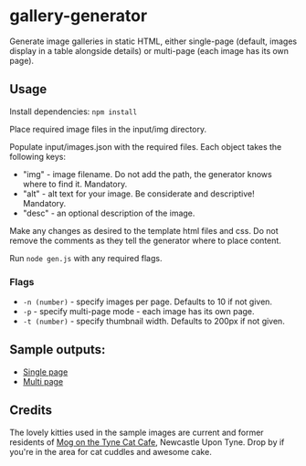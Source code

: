 # gallery-generator

Generate image galleries in static HTML, either single-page (default, images display in a table alongside details) or multi-page (each image has its own page).

## Usage

Install dependencies: `npm install`

Place required image files in the input/img directory.

Populate input/images.json with the required files. Each object takes the following keys:

* "img" - image filename. Do not add the path, the generator knows where to find it. Mandatory.
* "alt" - alt text for your image. Be considerate and descriptive! Mandatory.
* "desc" - an optional description of the image.

Make any changes as desired to the template html files and css. Do not remove the comments as they tell the generator where to place content.

Run `node gen.js` with any required flags.

### Flags

* `-n (number)` - specify images per page. Defaults to 10 if not given.
* `-p` - specify multi-page mode - each image has its own page.
* `-t (number)` - specify thumbnail width. Defaults to 200px if not given.

## Sample outputs:

* [Single page](https://profuse-brief-vicuna.glitch.me/single-page)
* [Multi page](https://profuse-brief-vicuna.glitch.me/multi-page)

## Credits

The lovely kitties used in the sample images are current and former residents of [Mog on the Tyne Cat Cafe](https://www.mogonthetyne.com/), Newcastle Upon Tyne. Drop by if you're in the area for cat cuddles and awesome cake.

